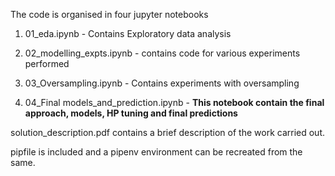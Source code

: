 The code is organised in four jupyter notebooks


1. 01_eda.ipynb - Contains Exploratory data analysis

2. 02_modelling_expts.ipynb - contains code for various experiments performed

3. 03_Oversampling.ipynb - Contains experiments with oversampling

4. 04_Final models_and_prediction.ipynb - **This notebook contain the final approach, models, HP tuning and final predictions**

solution_description.pdf contains a brief description of the work carried out.


pipfile is included and a pipenv environment can be recreated from the same.

